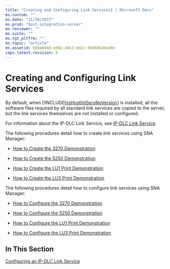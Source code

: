 ```yaml
---
title: "Creating and Configuring Link Services1 | Microsoft Docs"
ms.custom: ""
ms.date: "11/30/2017"
ms.prod: "host-integration-server"
ms.reviewer: ""
ms.suite: ""
ms.tgt_pltfrm: ""
ms.topic: "article"
ms.assetid: 6984694d-e892-4dc3-bd2c-96560b36ed0e
caps.latest.revision: 6
---
```

# Creating and Configuring Link Services
By default, when [!INCLUDE[hisHostIntServNoVersion](../includes/hishostintservnoversion-md.md)] is installed, all the software files required by all standard link services are copied to the server, but the link services themselves are not installed or configured.  
  
 For information about the IP-DLC Link Service, see [IP-DLC Link Service](../HIS2010/ip-dlc-link-service1.md).  
  
 The following procedures detail how to create link services using SNA Manager:  
  
-   [How to Create the 3270 Demonstration](../HIS2010/how-to-create-the-3270-demonstration2.md)  
  
-   [How to Create the 5250 Demonstration](../HIS2010/how-to-create-the-5250-demonstration1.md)  
  
-   [How to Create the LU1 Print Demonstration](../HIS2010/how-to-create-the-lu1-print-demonstration1.md)  
  
-   [How to Create the LU3 Print Demonstration](../HIS2010/how-to-create-the-lu3-print-demonstration1.md)  
  
 The following procedures detail how to configure link services using SNA Manager:  
  
-   [How to Configure the 3270 Demonstration](../HIS2010/how-to-configure-the-3270-demonstration1.md)  
  
-   [How to Configure the 5250 Demonstration](../HIS2010/how-to-configure-the-5250-demonstration2.md)  
  
-   [How to Configure the LU1 Print Demonstration](../HIS2010/how-to-configure-the-lu1-print-demonstration2.md)  
  
-   [How to Configure the LU3 Print Demonstration](../HIS2010/how-to-configure-the-lu3-print-demonstration2.md)  
  
## In This Section  
 [Configuring an IP-DLC Link Service](../HIS2010/configuring-an-ip-dlc-link-service2.md)